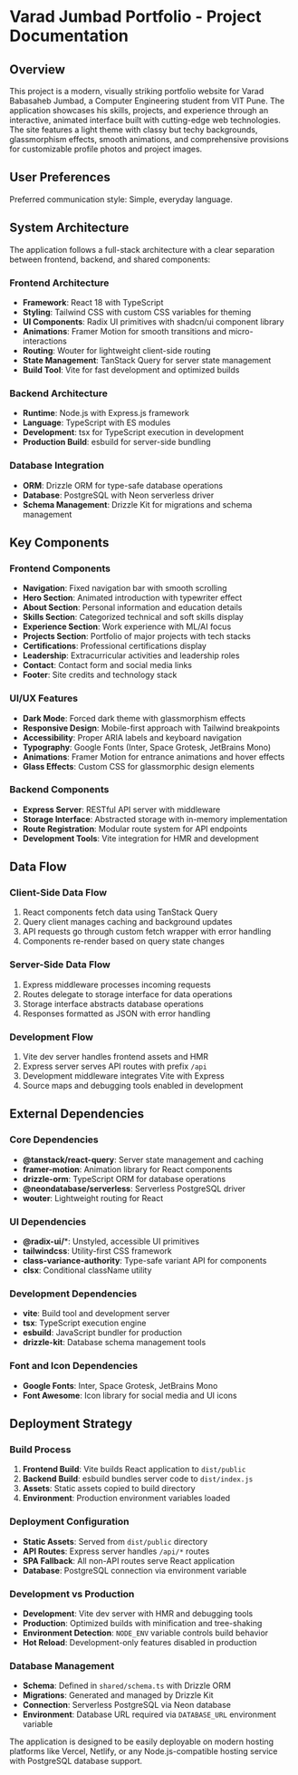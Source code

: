 # Varad Jumbad Portfolio - Project Documentation

## Overview

This project is a modern, visually striking portfolio website for Varad Babasaheb Jumbad, a Computer Engineering student from VIT Pune. The application showcases his skills, projects, and experience through an interactive, animated interface built with cutting-edge web technologies. The site features a light theme with classy but techy backgrounds, glassmorphism effects, smooth animations, and comprehensive provisions for customizable profile photos and project images.

## User Preferences

Preferred communication style: Simple, everyday language.

## System Architecture

The application follows a full-stack architecture with a clear separation between frontend, backend, and shared components:

### Frontend Architecture
- **Framework**: React 18 with TypeScript
- **Styling**: Tailwind CSS with custom CSS variables for theming
- **UI Components**: Radix UI primitives with shadcn/ui component library
- **Animations**: Framer Motion for smooth transitions and micro-interactions
- **Routing**: Wouter for lightweight client-side routing
- **State Management**: TanStack Query for server state management
- **Build Tool**: Vite for fast development and optimized builds

### Backend Architecture
- **Runtime**: Node.js with Express.js framework
- **Language**: TypeScript with ES modules
- **Development**: tsx for TypeScript execution in development
- **Production Build**: esbuild for server-side bundling

### Database Integration
- **ORM**: Drizzle ORM for type-safe database operations
- **Database**: PostgreSQL with Neon serverless driver
- **Schema Management**: Drizzle Kit for migrations and schema management

## Key Components

### Frontend Components
- **Navigation**: Fixed navigation bar with smooth scrolling
- **Hero Section**: Animated introduction with typewriter effect
- **About Section**: Personal information and education details
- **Skills Section**: Categorized technical and soft skills display
- **Experience Section**: Work experience with ML/AI focus
- **Projects Section**: Portfolio of major projects with tech stacks
- **Certifications**: Professional certifications display
- **Leadership**: Extracurricular activities and leadership roles
- **Contact**: Contact form and social media links
- **Footer**: Site credits and technology stack

### UI/UX Features
- **Dark Mode**: Forced dark theme with glassmorphism effects
- **Responsive Design**: Mobile-first approach with Tailwind breakpoints
- **Accessibility**: Proper ARIA labels and keyboard navigation
- **Typography**: Google Fonts (Inter, Space Grotesk, JetBrains Mono)
- **Animations**: Framer Motion for entrance animations and hover effects
- **Glass Effects**: Custom CSS for glassmorphic design elements

### Backend Components
- **Express Server**: RESTful API server with middleware
- **Storage Interface**: Abstracted storage with in-memory implementation
- **Route Registration**: Modular route system for API endpoints
- **Development Tools**: Vite integration for HMR and development

## Data Flow

### Client-Side Data Flow
1. React components fetch data using TanStack Query
2. Query client manages caching and background updates
3. API requests go through custom fetch wrapper with error handling
4. Components re-render based on query state changes

### Server-Side Data Flow
1. Express middleware processes incoming requests
2. Routes delegate to storage interface for data operations
3. Storage interface abstracts database operations
4. Responses formatted as JSON with error handling

### Development Flow
1. Vite dev server handles frontend assets and HMR
2. Express server serves API routes with prefix `/api`
3. Development middleware integrates Vite with Express
4. Source maps and debugging tools enabled in development

## External Dependencies

### Core Dependencies
- **@tanstack/react-query**: Server state management and caching
- **framer-motion**: Animation library for React components
- **drizzle-orm**: TypeScript ORM for database operations
- **@neondatabase/serverless**: Serverless PostgreSQL driver
- **wouter**: Lightweight routing for React

### UI Dependencies
- **@radix-ui/***: Unstyled, accessible UI primitives
- **tailwindcss**: Utility-first CSS framework
- **class-variance-authority**: Type-safe variant API for components
- **clsx**: Conditional className utility

### Development Dependencies
- **vite**: Build tool and development server
- **tsx**: TypeScript execution engine
- **esbuild**: JavaScript bundler for production
- **drizzle-kit**: Database schema management tools

### Font and Icon Dependencies
- **Google Fonts**: Inter, Space Grotesk, JetBrains Mono
- **Font Awesome**: Icon library for social media and UI icons

## Deployment Strategy

### Build Process
1. **Frontend Build**: Vite builds React application to `dist/public`
2. **Backend Build**: esbuild bundles server code to `dist/index.js`
3. **Assets**: Static assets copied to build directory
4. **Environment**: Production environment variables loaded

### Deployment Configuration
- **Static Assets**: Served from `dist/public` directory
- **API Routes**: Express server handles `/api/*` routes
- **SPA Fallback**: All non-API routes serve React application
- **Database**: PostgreSQL connection via environment variable

### Development vs Production
- **Development**: Vite dev server with HMR and debugging tools
- **Production**: Optimized builds with minification and tree-shaking
- **Environment Detection**: `NODE_ENV` variable controls build behavior
- **Hot Reload**: Development-only features disabled in production

### Database Management
- **Schema**: Defined in `shared/schema.ts` with Drizzle ORM
- **Migrations**: Generated and managed by Drizzle Kit
- **Connection**: Serverless PostgreSQL via Neon database
- **Environment**: Database URL required via `DATABASE_URL` environment variable

The application is designed to be easily deployable on modern hosting platforms like Vercel, Netlify, or any Node.js-compatible hosting service with PostgreSQL database support.